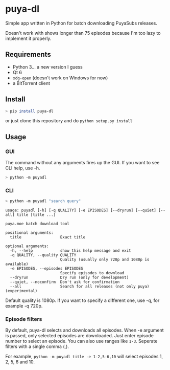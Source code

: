 # puya-dl

Simple app written in Python for batch downloading PuyaSubs releases.

Doesn't work with shows longer than 75 episodes because I'm too lazy to implement it properly.

## Requirements
* Python 3... a new version I guess
* Qt 6
* `xdg-open` (doesn't work on Windows for now)
* a BitTorrent client

## Install
```sh
> pip install puya-dl
```

or just clone this repository and do `python setup.py install`

## Usage
### GUI
The command without any arguments fires up the GUI. If you want to see CLI help, use -h.

```sh
> python -m puyadl
```
### CLI
```sh
> python -m puyadl "search query"
```

```
usage: puyadl [-h] [-q QUALITY] [-e EPISODES] [--dryrun] [--quiet] [--all] title [title ...]

puya.moe batch download tool

positional arguments:
  title                 Exact title

optional arguments:
  -h, --help            show this help message and exit
  -q QUALITY, --quality QUALITY
                        Quality (usually only 720p and 1080p is available)
  -e EPISODES, --episodes EPISODES
                        Specify episodes to download
  --dryrun              Dry run (only for development)
  --quiet, --noconfirm  Don't ask for confirmation
  --all                 Search for all releases (not only puya) (experimental)
```

Default quality is 1080p. If you want to specify a different one, use -q, for example -q 720p.

### Episode filters
By default, puya-dl selects and downloads all episodes. When -e argument is passed, only selected episodes are downloaded. Just enter episode number to select an episode. You can also use ranges like `1-3`. Seperate filters with a single comma (,).

For example, `python -m puyadl title -e 1-2,5-6,10` will select episodes 1, 2, 5, 6 and 10.